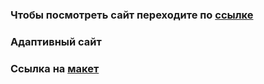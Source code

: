 ### Чтобы посмотреть сайт переходите по [ссылке](https://lina1528.github.io/Mogo/)
### Адаптивный сайт
### Ссылка на [макет](https://freebiesbug.com/psd-freebies/mogo-free-one-page-psd-template/)
